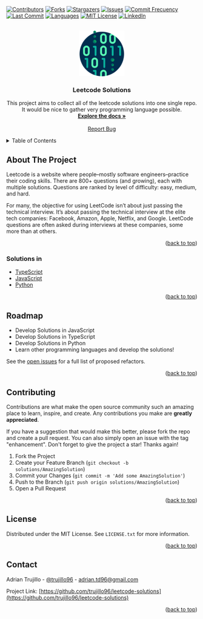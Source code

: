 <div id="top"></div>
<!--
*** Thanks for checking out the Best-README-Template. If you have a suggestion
*** that would make this better, please fork the repo and create a pull request
*** or simply open an issue with the tag "enhancement".
*** Don't forget to give the project a star!
*** Thanks again! Now go create something AMAZING! :D
-->

<!-- PROJECT SHIELDS -->
<!--
*** I'm using markdown "reference style" links for readability.
*** Reference links are enclosed in brackets [ ] instead of parentheses ( ).
*** See the bottom of this document for the declaration of the reference variables
*** for contributors-url, forks-url, etc. This is an optional, concise syntax you may use.
*** https://www.markdownguide.org/basic-syntax/#reference-style-links
-->

[![Contributors][contributors-shield]][contributors-url]
[![Forks][forks-shield]][forks-url]
[![Stargazers][stars-shield]][stars-url]
[![Issues][issues-shield]][issues-url]
[![Commit Frecuency][commit-shield]][commit-url]
[![Last Commit][last-commit-shield]][commit-url]
[![Languages][languages-shield]][languages-url]
[![MIT License][license-shield]][license-url]
[![LinkedIn][linkedin-shield]][linkedin-url]

<!-- PROJECT LOGO -->
<br />
<div align="center">
  <a href="https://github.com/trujillo9616/leetcode-solutions">
    <img src="images/binary-code.png" alt="Logo" width="120" height="120">
  </a>

<h3 align="center">Leetcode Solutions</h3>

  <p align="center">
    This project aims to collect all of the leetcode solutions into one single repo. It would be nice to gather very programming language possible.
    <br />
    <a href="https://github.com/trujillo9616/leetcode-solutions"><strong>Explore the docs »</strong></a>
    <br />
    <br />
    <a href="https://github.com/trujillo9616/leetcode-solutions/issues">Report Bug</a>
  </p>
</div>

<!-- TABLE OF CONTENTS -->
<details>
  <summary>Table of Contents</summary>
  <ol>
    <li>
      <a href="#about-the-project">About The Project</a>
      <ul>
        <li><a href="#solutions-in">Solutions in</a></li>
      </ul>
    </li>
    <li><a href="#roadmap">Roadmap</a></li>
    <li><a href="#contributing">Contributing</a></li>
    <li><a href="#license">License</a></li>
    <li><a href="#contact">Contact</a></li>
    <li><a href="#acknowledgments">Acknowledgments</a></li>
  </ol>
</details>

<!-- ABOUT THE PROJECT -->

## About The Project

Leetcode is a website where people–mostly software engineers–practice their coding skills. There are 800+ questions (and growing), each with multiple solutions. Questions are ranked by level of difficulty: easy, medium, and hard.

For many, the objective for using LeetCode isn’t about just passing the technical interview. It’s about passing the technical interview at the elite tech companies: Facebook, Amazon, Apple, Netflix, and Google. LeetCode questions are often asked during interviews at these companies, some more than at others.

<p align="right">(<a href="#top">back to top</a>)</p>

### Solutions in

- [TypeScript](https://www.typescriptlang.org/)
- [JavaScript](https://developer.mozilla.org/en-US/docs/Web/JavaScript/)
- [Python](https://www.python.org/)

<p align="right">(<a href="#top">back to top</a>)</p>

<!-- ROADMAP -->

## Roadmap

- Develop Solutions in JavaScript
- Develop Solutions in TypeScript
- Develop Solutions in Python
- Learn other programming languages and develop the solutions!

See the [open issues](https://github.com/trujillo9616/leetcode-solutions/issues) for a full list of proposed refactors.

<p align="right">(<a href="#top">back to top</a>)</p>

<!-- CONTRIBUTING -->

## Contributing

Contributions are what make the open source community such an amazing place to learn, inspire, and create. Any contributions you make are **greatly appreciated**.

If you have a suggestion that would make this better, please fork the repo and create a pull request. You can also simply open an issue with the tag "enhancement".
Don't forget to give the project a star! Thanks again!

1. Fork the Project
2. Create your Feature Branch (`git checkout -b solutions/AmazingSolution`)
3. Commit your Changes (`git commit -m 'Add some AmazingSolution'`)
4. Push to the Branch (`git push origin solutions/AmazingSolution`)
5. Open a Pull Request

<p align="right">(<a href="#top">back to top</a>)</p>

<!-- LICENSE -->

## License

Distributed under the MIT License. See `LICENSE.txt` for more information.

<p align="right">(<a href="#top">back to top</a>)</p>

<!-- CONTACT -->

## Contact

Adrian Trujillo - [@trujillo96](https://twitter.com/trujillo96) - adrian.td96@gmail.com

Project Link: [https://github.com/trujillo96/leetcode-solutions](https://github.com/trujillo96/leetcode-solutions)

<p align="right">(<a href="#top">back to top</a>)</p>

<!-- MARKDOWN LINKS & IMAGES -->
<!-- https://www.markdownguide.org/basic-syntax/#reference-style-links -->

[contributors-shield]: https://img.shields.io/github/contributors/trujillo9616/leetcode-solutions
[contributors-url]: https://github.com/trujillo9616/leetcode-solutions/graphs/contributors
[forks-shield]: https://img.shields.io/github/forks/trujillo9616/leetcode-solutions
[forks-url]: https://github.com/trujillo9616/leetcode-solutions/network/members
[stars-shield]: https://img.shields.io/github/stars/trujillo9616/leetcode-solutions
[stars-url]: https://github.com/trujillo9616/leetcode-solutions/stargazers
[issues-shield]: https://img.shields.io/github/issues/trujillo9616/leetcode-solutions
[issues-url]: https://github.com/trujillo9616/leetcode-solutions/issues
[license-shield]: https://img.shields.io/github/license/trujillo9616/leetcode-solutions
[license-url]: https://github.com/trujillo9616/leetcode-solutions/blob/master/LICENSE.txt
[linkedin-shield]: https://img.shields.io/badge/LinkedIn-Connect-blue
[linkedin-url]: https://linkedin.com/in/adrian-trujillo96
[product-screenshot]: images/screenshot.png
[languages-shield]: https://img.shields.io/github/languages/count/trujillo9616/leetcode-solutions
[languages-url]: https://github.com/trujillo9616/leetcode-solutions/search?l=python
[commit-shield]: https://img.shields.io/github/commit-activity/m/trujillo9616/leetcode-solutions?color=purple
[last-commit-shield]: https://img.shields.io/github/last-commit/trujillo9616/leetcode-solutions
[commit-url]: https://github.com/trujillo9616/leetcode-solutions/graphs/commit-activity
